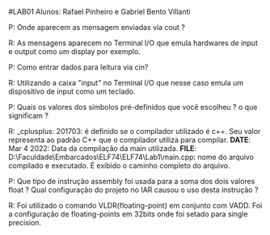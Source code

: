 #LAB01
Alunos: Rafael Pinheiro e Gabriel Bento Villanti

P: Onde aparecem as mensagem enviadas via cout ?

R: As mensagens aparecem no Terminal I/O que emula hardwares de input e output como um display por exemplo.

P: Como entrar dados para leitura via cin?

R: Utilizando a caixa "input" no Terminal I/O que nesse caso emula um dispositivo de input como um teclado.

P: Quais os valores dos símbolos pré-definidos que você escolheu ? o que significam ?

R: _cplusplus: 201703: é definido se o compilador utilizado é c++. Seu valor representa ao padrão C++ que o compilador utiliza para compilar.
   __DATE__: Mar 4 2022: Data da compilação da main utilizada.
   __FILE__: D:\Faculdade\Embarcados\ELF74\ELF74\Lab1\main.cpp: nome do arquivo compilado e executado. É exibido o caminho completo do arquivo.
   
P: Que tipo de instrução assembly foi usada para a soma dos dois valores float ? Qual configuração do projeto no IAR causou o uso desta instrução ?

R: Foi utilizado o comando VLDR(floating-point) em conjunto com VADD. Foi a configuração de floating-points em 32bits onde foi setado para single precision.  